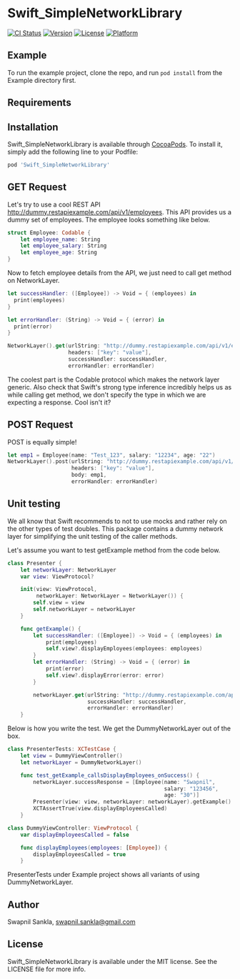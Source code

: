 # Swift_SimpleNetworkLibrary

[![CI Status](https://travis-ci.org/SwapnilSankla/Swift_SimpleNetworkLibrary.svg?branch=master)](https://travis-ci.org/SwapnilSankla/Swift_SimpleNetworkLibrary)
[![Version](https://img.shields.io/cocoapods/v/Swift_SimpleNetworkLibrary.svg?style=flat)](https://cocoapods.org/pods/Swift_SimpleNetworkLibrary)
[![License](https://img.shields.io/cocoapods/l/Swift_SimpleNetworkLibrary.svg?style=flat)](https://cocoapods.org/pods/Swift_SimpleNetworkLibrary)
[![Platform](https://img.shields.io/cocoapods/p/Swift_SimpleNetworkLibrary.svg?style=flat)](https://cocoapods.org/pods/Swift_SimpleNetworkLibrary)

## Example

To run the example project, clone the repo, and run `pod install` from the Example directory first.

## Requirements

## Installation

Swift_SimpleNetworkLibrary is available through [CocoaPods](https://cocoapods.org). To install
it, simply add the following line to your Podfile:

```ruby
pod 'Swift_SimpleNetworkLibrary'
```

## GET Request
Let's try to use a cool REST API http://dummy.restapiexample.com/api/v1/employees. This API provides us a dummy set of employees. The employee looks something like below.
``` swift
struct Employee: Codable {
    let employee_name: String
    let employee_salary: String
    let employee_age: String
}
```
Now to fetch employee details from the API, we just need to call get method on NetworkLayer.

```swift
let successHandler: ([Employee]) -> Void = { (employees) in
  print(employees)
}

let errorHandler: (String) -> Void = { (error) in
  print(error)
}

NetworkLayer().get(urlString: "http://dummy.restapiexample.com/api/v1/employees",
                   headers: ["key": "value"],
                   successHandler: successHandler,
                   errorHandler: errorHandler)
```
The coolest part is the Codable protocol which makes the network layer generic. Also check that Swift's strong type inference incredibly helps us as while calling get method, we don't specify the type in which we are expecting a response. Cool isn't it?

## POST Request
POST is equally simple!
```swift
let emp1 = Employee(name: "Test_123", salary: "12234", age: "22")
NetworkLayer().post(urlString: "http://dummy.restapiexample.com/api/v1/create",
                    headers: ["key": "value"],
                    body: emp1,
                    errorHandler: errorHandler)
```

## Unit testing
We all know that Swift recommends to not to use mocks and rather rely on the other types of test doubles. This package contains a dummy network layer for simplifying the unit testing of the caller methods.

Let's assume you want to test getExample method from the code below.

```swift
class Presenter {
    let networkLayer: NetworkLayer
    var view: ViewProtocol?

    init(view: ViewProtocol,
         networkLayer: NetworkLayer = NetworkLayer()) {
        self.view = view
        self.networkLayer = networkLayer
    }

    func getExample() {
        let successHandler: ([Employee]) -> Void = { (employees) in
            print(employees)
            self.view?.displayEmployees(employees: employees)
        }
        let errorHandler: (String) -> Void = { (error) in
            print(error)
            self.view?.displayError(error: error)
        }

        networkLayer.get(urlString: "http://dummy.restapiexample.com/api/v1/employees",
                         successHandler: successHandler,
                         errorHandler: errorHandler)
    }
```
Below is how you write the test. We get the DummyNetworkLayer out of the box. 

```swift
class PresenterTests: XCTestCase {
    let view = DummyViewController()
    let networkLayer = DummyNetworkLayer()

    func test_getExample_callsDisplayEmployees_onSuccess() {
        networkLayer.successResponse = [Employee(name: "Swapnil",
                                                 salary: "123456",
                                                 age: "30")]
        Presenter(view: view, networkLayer: networkLayer).getExample()
        XCTAssertTrue(view.displayEmployeesCalled)
    }

class DummyViewController: ViewProtocol {
    var displayEmployeesCalled = false

    func displayEmployees(employees: [Employee]) {
        displayEmployeesCalled = true
    }
```
PresenterTests under Example project shows all variants of using DummyNetworkLayer.

## Author

Swapnil Sankla, swapnil.sankla@gmail.com

## License

Swift_SimpleNetworkLibrary is available under the MIT license. See the LICENSE file for more info.
